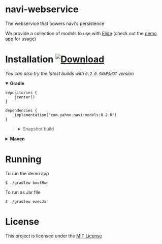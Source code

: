 # navi-webservice

The webservice that powers navi's persistence

We provide a collection of models to use with [Elide](https://github.com/yahoo/elide) (check out the [demo app](./app) for usage)

# Installation [ ![Download](https://api.bintray.com/packages/yahoo/maven/navi/images/download.svg) ](https://bintray.com/yahoo/maven/navi/_latestVersion)

_You can also try the latest builds with `0.2.0-SNAPSHOT` version_

<details open=true><summary><strong>Gradle</strong></summary>

```
repositories {
    jcenter()
}
```

```
dependencies {
    implementation("com.yahoo.navi:models:0.2.0")
}
```

<blockquote><details><summary>Snapshot build</summary>

```
repositories {
    maven {
        url "https://oss.jfrog.org/artifactory/oss-snapshot-local"
    }
}
```

```
dependencies {
    implementation("com.yahoo.navi:models:0.2.0-SNAPSHOT")
}
```

</details></blockquote>
</details>

<details><summary><strong>Maven</strong></summary>

```xml
<repositories>
    <repository>
        <snapshots>
            <enabled>false</enabled>
        </snapshots>
        <id>central</id>
        <name>bintray</name>
        <url>https://jcenter.bintray.com</url>
    </repository>
</repositories>
```

```xml
<dependencies>
    <dependency>
      <groupId>com.yahoo.navi</groupId>
      <artifactId>models</artifactId>
      <version>0.2.0</version>
    </dependency>
</dependencies>
```

<blockquote><details><summary>Snapshot build</summary>

```xml
<repositories>
    <repository>
        <id>oss-snapshot-local</id>
        <name>oss-snapshot-local</name>
        <url>https://oss.jfrog.org/artifactory/oss-snapshot-local</url>
    </repository>
</repositories>
```

```xml
<dependencies>
    <dependency>
      <groupId>com.yahoo.navi</groupId>
      <artifactId>models</artifactId>
      <version>0.2.0-SNAPSHOT</version>
    </dependency>
</dependencies>
```

</details></blockquote>
</details>

# Running

To run the demo app

```shell script
$ ./gradlew bootRun
```

To run as Jar file

```shell script
$ ./gradlew execJar
```

# License

This project is licensed under the [MIT License](LICENSE.md)
